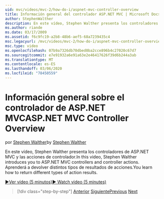 ```yaml
---
uid: mvc/videos/mvc-2/how-do-i/aspnet-mvc-controller-overview
title: Información general del controlador ASP.NET MVC | Microsoft Docs
author: StephenWalther
description: En este vídeo, Stephen Walther presenta los controladores de ASP.NET MVC y las acciones de controlador. Aprenderá a devolver distintos tipos de resultados de acciones.
ms.author: riande
ms.date: 03/17/2009
ms.assetid: f6c9fc19-a2b8-48b6-aef5-68a7239435c4
msc.legacyurl: /mvc/videos/mvc-2/how-do-i/aspnet-mvc-controller-overview
msc.type: video
ms.openlocfilehash: 07b9a7326db70dbed0ba2cce896b4c27020c67d7
ms.sourcegitcommit: e7e91932a6e91a63e2e46417626f39d6b244a3ab
ms.translationtype: MT
ms.contentlocale: es-ES
ms.lasthandoff: 03/06/2020
ms.locfileid: "78450559"
---
```

# <a name="aspnet-mvc-controller-overview"></a><span data-ttu-id="855da-104">Información general sobre el controlador de ASP.NET MVC</span><span class="sxs-lookup"><span data-stu-id="855da-104">ASP.NET MVC Controller Overview</span></span>

<span data-ttu-id="855da-105">por [Stephen Walther](https://github.com/StephenWalther)</span><span class="sxs-lookup"><span data-stu-id="855da-105">by [Stephen Walther](https://github.com/StephenWalther)</span></span>

<span data-ttu-id="855da-106">En este vídeo, Stephen Walther presenta los controladores de ASP.NET MVC y las acciones de controlador.</span><span class="sxs-lookup"><span data-stu-id="855da-106">In this video, Stephen Walther introduces you to ASP.NET MVC controllers and controller actions.</span></span> <span data-ttu-id="855da-107">Aprenderá a devolver distintos tipos de resultados de acciones.</span><span class="sxs-lookup"><span data-stu-id="855da-107">You learn how to return different types of action results.</span></span>

[<span data-ttu-id="855da-108">&#9654;Ver vídeo (5 minutos)</span><span class="sxs-lookup"><span data-stu-id="855da-108">&#9654; Watch video (5 minutes)</span></span>](https://channel9.msdn.com/Blogs/ASP-NET-Site-Videos/aspnet-mvc-controller-overview)

> [!div class="step-by-step"]
> <span data-ttu-id="855da-109">[Anterior](understanding-models-views-and-controllers.md)
> [Siguiente](understanding-controllers-controller-actions-and-action-results.md)</span><span class="sxs-lookup"><span data-stu-id="855da-109">[Previous](understanding-models-views-and-controllers.md)
[Next](understanding-controllers-controller-actions-and-action-results.md)</span></span>
